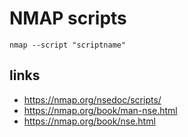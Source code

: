 # NMAP scripts

`nmap --script "scriptname"`

## links
* https://nmap.org/nsedoc/scripts/
* https://nmap.org/book/man-nse.html 
* https://nmap.org/book/nse.html
